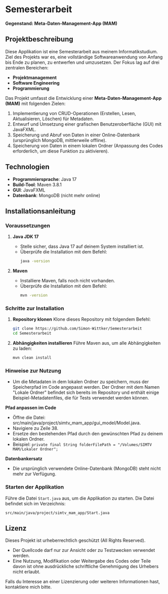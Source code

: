 # Semesterarbeit 

**Gegenstand: Meta-Daten-Management-App (MAM)**

## Projektbeschreibung
Diese Applikation ist eine Semesterarbeit aus meinem Informatikstudium. Ziel des Projekts war es, eine vollständige Softwareanwendung von Anfang bis Ende zu planen, zu entwerfen und umzusetzen. Der Fokus lag auf drei zentralen Bereichen:

- **Projektmanagement**
- **Software Engineering**
- **Programmierung**

Das Projekt umfasst die Entwicklung einer **Meta-Daten-Management-App (MAM)** mit folgenden Zielen:

1. Implementierung von CRUD-Operationen (Erstellen, Lesen, Aktualisieren, Löschen) für Metadaten.
2. Entwurf und Umsetzung einer grafischen Benutzeroberfläche (GUI) mit JavaFXML.
3. Speicherung und Abruf von Daten in einer Online-Datenbank (ursprünglich MongoDB, mittlerweile offline).
4. Speicherung von Daten in einem lokalen Ordner (Anpassung des Codes erforderlich, um diese Funktion zu aktivieren).

## Technologien
- **Programmiersprache**: Java 17
- **Build-Tool**: Maven 3.8.1
- **GUI**: JavaFXML
- **Datenbank**: MongoDB (nicht mehr online)

## Installationsanleitung

### Voraussetzungen
1. **Java JDK 17**
   - Stelle sicher, dass Java 17 auf deinem System installiert ist.
   - Überprüfe die Installation mit dem Befehl:
     ```bash
     java -version
     ```

2. **Maven**
   - Installiere Maven, falls noch nicht vorhanden.
   - Überprüfe die Installation mit dem Befehl:
     ```bash
     mvn -version
     ```

### Schritte zur Installation
1. **Repository klonen**
   Klone dieses Repository mit folgendem Befehl:
   ```bash
   git clone https://github.com/Simon-Wittker/Semesterarbeit
   cd Semesterarbeit
   ```

2. **Abhängigkeiten installieren**
   Führe Maven aus, um alle Abhängigkeiten zu laden:
   ```bash
   mvn clean install
   ```

### Hinweise zur Nutzung
- Um die Metadaten in dem lokalen Ordner zu speichern, muss der Speicherpfad im Code angepasst werden. Der Ordner mit dem Namen "Lokale Ordner" befindet sich bereits im Repository und enthält einige Beispiel-Metadatenfiles, die für Tests verwendet werden können.

**Pfad anpassen im Code**
- Öffne die Datei: src/main/java/project/simtv_mam_app/gui_model/Model.java.
- Navigiere zu Zeile 38.
- Ersetze den bestehenden Pfad durch den gewünschten Pfad zu deinem lokalen Ordner.
- Beispiel: ```private final String folderFilePath = "/Volumes/SIMTV MAM/Lokaler Ordner";```

**Datenbankersatz**
- Die ursprünglich verwendete Online-Datenbank (MongoDB) steht nicht mehr zur Verfügung.

### Starten der Applikation
   Führe die Datei `Start.java` aus, um die Applikation zu starten. Die Datei befindet sich im Verzeichnis:
   ```plaintext
   src/main/java/project/simtv_mam_app/Start.java
   ```
## Lizenz

Dieses Projekt ist urheberrechtlich geschützt (All Rights Reserved).

- Der Quellcode darf nur zur Ansicht oder zu Testzwecken verwendet werden.
- Eine Nutzung, Modifikation oder Weitergabe des Codes oder Teile davon ist ohne ausdrückliche schriftliche Genehmigung des Urhebers nicht erlaubt.

Falls du Interesse an einer Lizenzierung oder weiteren Informationen hast, kontaktiere mich bitte.


